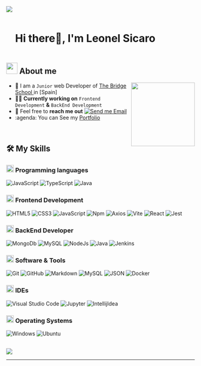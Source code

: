 <!--horizontal divider(gradiant)-->
<img src="https://user-images.githubusercontent.com/73097560/115834477-dbab4500-a447-11eb-908a-139a6edaec5c.gif">

<!--h1 without bottom border-->

<div id="user-content-toc">
  <ul align="left">
    <summary><h1 style="display: inline-block">Hi there👋, I'm Leonel Sicaro</h1></summary>
  </ul>
</div>


<!--About Me-->

## <picture><img src = "https://github.com/7oSkaaa/7oSkaaa/blob/main/Images/about_me.gif?raw=true" width = 30px></picture> About me

<picture> <img align="right"  src="https://media4.giphy.com/media/v1.Y2lkPTc5MGI3NjExNHd6YmdwaGV0czliYzRucXRpc2F1eGlwYWoyYmc2eDN2ZXVjeHJhZiZlcD12MV9pbnRlcm5hbF9naWZfYnlfaWQmY3Q9Zw/HzPtbOKyBoBFsK4hyc/giphy.webp" width = 170px ></picture>


- :school: I am a `Junior` web Developer of [The Bridge School ]([(https://thebridge.tech/)) in [Spain]
- :technologist: **Currently working on** `Frontend Development` **&** `BackEnd Development`
- :email: Feel free to **reach me out** [![Send me Email](https://img.shields.io/static/v1?label=email&amp;message=Leo&amp;color=EA4335&amp;style=flat-square)](mailto:leosicarob@gmail.com)
- :agenda: You can See my [Portfolio](https://leodevfs.github.io/LeoPort/) 


<br>

## 🛠️ My Skills

### <picture> <img src = "https://media4.giphy.com/media/v1.Y2lkPTc5MGI3NjExa3FpODg0Z2psenFvMWx0NGRpbzU4N3kwZ2tidzkxZm43ZzcwaGdvYSZlcD12MV9pbnRlcm5hbF9naWZfYnlfaWQmY3Q9Zw/26tn33aiTi1jkl6H6/giphy.webp" width = 20px>  </picture> Programming languages

![JavaScript](https://img.shields.io/badge/JavaScript-F7DF1E?style=for-the-badge&logo=javascript&logoColor=black)
![TypeScript](https://img.shields.io/badge/TypeScript-007ACC?style=for-the-badge&logo=typescript&logoColor=white)
![Java](https://img.shields.io/badge/Java-ED8B00?style=for-the-badge&logo=openjdk&logoColor=white)


### <picture> <img src = "https://github.com/7oSkaaa/7oSkaaa/blob/main/Images/Front_End.gif?raw=true" width = 20px>  </picture> Frontend Development

![HTML5](https://img.shields.io/badge/HTML5-E34F26?style=for-the-badge&logo=html5&logoColor=white)
![CSS3](https://img.shields.io/badge/CSS3-1572B6?style=for-the-badge&logo=css3&logoColor=white)
![JavaScript](https://img.shields.io/badge/javascript-%23323330.svg?style=for-the-badge&logo=javascript&logoColor=%23F7DF1E)
![Npm](https://img.shields.io/badge/npm-8A2BE2?style=for-the-badge&logo=npm&color=%23cc0000)
![Axios](https://img.shields.io/badge/axios-%235a29e4?style=for-the-badge&logo=axios)
![Vite](https://img.shields.io/badge/Vite-%23ac4afe?style=for-the-badge&logo=Vite&logoColor=%23ffce26)
![React](https://img.shields.io/badge/React-%23087ea4?style=for-the-badge&logo=React)
![Jest](https://img.shields.io/badge/Jest-%23c2a813?style=for-the-badge&logo=Jest)









### <picture> <img src = "https://github.com/7oSkaaa/7oSkaaa/blob/main/Images/CP_PS.gif?raw=true" width = 20px>  </picture> BackEnd Developer

![MongoDb](https://img.shields.io/badge/MongoDB-4EA94B?style=for-the-badge&logo=mongodb&logoColor=white)
![MySQL](	https://img.shields.io/badge/MySQL-005C84?style=for-the-badge&logo=mysql&logoColor=white)
![NodeJs](https://img.shields.io/badge/Node.js-43853D?style=for-the-badge&logo=node.js&logoColor=white)
![Java](https://img.shields.io/badge/Java-ED8B00?style=for-the-badge&logo=openjdk&logoColor=white)
![Jenkins](https://img.shields.io/badge/Jenkins-%23d33833?style=for-the-badge&logo=jenkins&logoColor=%23000000)






### <picture> <img src = "https://github.com/7oSkaaa/7oSkaaa/blob/main/Images/Software_Tools.gif?raw=true" width = 20px>  </picture> Software & Tools

![Git](https://img.shields.io/badge/Git-F05032?style=flat-square&logo=Git&logoColor=white)
![GitHub](https://img.shields.io/badge/GitHub-181717?style=flat-square&logo=GitHub&logoColor=white)
![Markdown](https://img.shields.io/badge/Markdown-000000?style=flat-square&logo=Markdown&logoColor=white)
![MySQL](https://img.shields.io/badge/MySQL-4479A1?style=flat-square&logo=MySQL&logoColor=white)
![JSON](https://img.shields.io/badge/JSON-000000?style=flat-square&logo=JSON&logoColor=white)
![Docker](https://img.shields.io/badge/Docker-%231d63ed?style=flat-square&logo=Docker)



### <picture> <img src = "https://github.com/7oSkaaa/7oSkaaa/blob/main/Images/IDEs.gif?raw=true" width = 20px>  </picture> IDEs

![Visual Studio Code](https://img.shields.io/badge/Visual_Studio_Code-007ACC?style=flat-square&logo=Visual-Studio-Code&logoColor=white)
![Jupyter](https://img.shields.io/badge/Jupyter-F37626?style=flat-square&logo=Jupyter&logoColor=white)
![IntellijIdea](https://img.shields.io/badge/IntelliJ_IDEA-000000.svg?style=flat-square&logo=intellij-idea&logoColor=violet)

### <picture> <img src = "https://github.com/7oSkaaa/7oSkaaa/blob/main/Images/OS.gif?raw=true" width = 20px>  </picture> Operating Systems

![Windows](https://img.shields.io/badge/Windows-0078D6?style=flat-square&logo=Windows&logoColor=white)
![Ubuntu](https://img.shields.io/badge/Ubuntu-E95420?style=flat-square)


<br>



<!--horizontal divider(gradiant)-->
<img src="https://user-images.githubusercontent.com/73097560/115834477-dbab4500-a447-11eb-908a-139a6edaec5c.gif">

-----------

